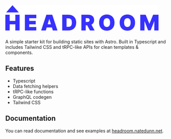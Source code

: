 <br/>

# ![Headroom](./public/logo.webp)

A simple starter kit for building static sites with Astro. Built in Typescript and includes Tailwind CSS and tRPC-like APIs for clean templates & components.

## Features

- Typescript
- Data fetching helpers
- tRPC-like functions
- GraphQL codegen
- Tailwind CSS

## Documentation

You can read documentation and see examples at [headroom.natedunn.net](https://headroom.natedunn.net/docs).
